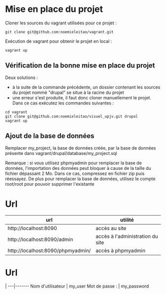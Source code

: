 # Mise en place du projet

Cloner les sources du vagrant utilisées pour ce projet :

`git clone git@github.com:noemieleitao/vagrant.git`

Exécution de vagrant pour obtenir le projet en local :

`vagrant up`

## Vérification de la bonne mise en place du projet
Deux solutions :
- à la suite de la commande précédente, un dossier contenant les sources du projet nommé "drupal" se situe à la racine du projet
- une erreur s'est produite, il faut donc cloner manuellement le projet. Dans ce cas exécutez les commandes suivantes :
```
cd vagrant
git clone git@github.com:noemieleitao/visuel_upjv.git drupal
vagrant up
``` 

## Ajout de la base de données
Remplacer my_project, la base de données créée, par la base de données présente dans vagrant/drupal/database/my_project.sql

Remarque : si vous utilisez phpmyadmin pour remplacer la base de données, l'importation des données peut bloquer à cause de la taille du fichier dépassant 2 Mo. Dans ce cas, compressez en fichier zip puis réessayez.
De plus pour remplacer la base de données, utilisez le compte root/root pour pouvoir supprimer l'existante

# Url
url|utilité
---|-------
http://localhost:8090 | accès au site 
http://localhost:8090/admin | accès à l'administration du site
http://localhost:8090/phpmyadmin/ | accès à phpmyadmin

# Url
|
---|-------
Nom d'utilisateur | my_user
Mot de passe : | my_password
